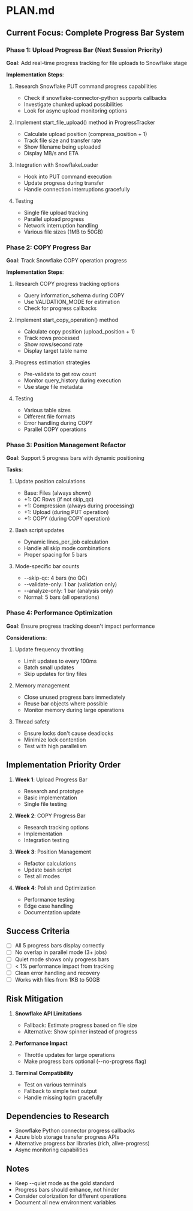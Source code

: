 # PLAN.md

## Current Focus: Complete Progress Bar System

### Phase 1: Upload Progress Bar (Next Session Priority)
**Goal**: Add real-time progress tracking for file uploads to Snowflake stage

**Implementation Steps**:
1. Research Snowflake PUT command progress capabilities
   - Check if snowflake-connector-python supports callbacks
   - Investigate chunked upload possibilities
   - Look for async upload monitoring options

2. Implement start_file_upload() method in ProgressTracker
   - Calculate upload position (compress_position + 1)
   - Track file size and transfer rate
   - Show filename being uploaded
   - Display MB/s and ETA

3. Integration with SnowflakeLoader
   - Hook into PUT command execution
   - Update progress during transfer
   - Handle connection interruptions gracefully

4. Testing
   - Single file upload tracking
   - Parallel upload progress
   - Network interruption handling
   - Various file sizes (1MB to 50GB)

### Phase 2: COPY Progress Bar
**Goal**: Track Snowflake COPY operation progress

**Implementation Steps**:
1. Research COPY progress tracking options
   - Query information_schema during COPY
   - Use VALIDATION_MODE for estimation
   - Check for progress callbacks

2. Implement start_copy_operation() method
   - Calculate copy position (upload_position + 1)
   - Track rows processed
   - Show rows/second rate
   - Display target table name

3. Progress estimation strategies
   - Pre-validate to get row count
   - Monitor query_history during execution
   - Use stage file metadata

4. Testing
   - Various table sizes
   - Different file formats
   - Error handling during COPY
   - Parallel COPY operations

### Phase 3: Position Management Refactor
**Goal**: Support 5 progress bars with dynamic positioning

**Tasks**:
1. Update position calculations
   - Base: Files (always shown)
   - +1: QC Rows (if not skip_qc)
   - +1: Compression (always during processing)
   - +1: Upload (during PUT operation)
   - +1: COPY (during COPY operation)

2. Bash script updates
   - Dynamic lines_per_job calculation
   - Handle all skip mode combinations
   - Proper spacing for 5 bars

3. Mode-specific bar counts
   - --skip-qc: 4 bars (no QC)
   - --validate-only: 1 bar (validation only)
   - --analyze-only: 1 bar (analysis only)
   - Normal: 5 bars (all operations)

### Phase 4: Performance Optimization
**Goal**: Ensure progress tracking doesn't impact performance

**Considerations**:
1. Update frequency throttling
   - Limit updates to every 100ms
   - Batch small updates
   - Skip updates for tiny files

2. Memory management
   - Close unused progress bars immediately
   - Reuse bar objects where possible
   - Monitor memory during large operations

3. Thread safety
   - Ensure locks don't cause deadlocks
   - Minimize lock contention
   - Test with high parallelism

## Implementation Priority Order

1. **Week 1**: Upload Progress Bar
   - Research and prototype
   - Basic implementation
   - Single file testing

2. **Week 2**: COPY Progress Bar
   - Research tracking options
   - Implementation
   - Integration testing

3. **Week 3**: Position Management
   - Refactor calculations
   - Update bash script
   - Test all modes

4. **Week 4**: Polish and Optimization
   - Performance testing
   - Edge case handling
   - Documentation update

## Success Criteria

- [ ] All 5 progress bars display correctly
- [ ] No overlap in parallel mode (3+ jobs)
- [ ] Quiet mode shows only progress bars
- [ ] < 1% performance impact from tracking
- [ ] Clean error handling and recovery
- [ ] Works with files from 1KB to 50GB

## Risk Mitigation

1. **Snowflake API Limitations**
   - Fallback: Estimate progress based on file size
   - Alternative: Show spinner instead of progress

2. **Performance Impact**
   - Throttle updates for large operations
   - Make progress bars optional (--no-progress flag)

3. **Terminal Compatibility**
   - Test on various terminals
   - Fallback to simple text output
   - Handle missing tqdm gracefully

## Dependencies to Research

- Snowflake Python connector progress callbacks
- Azure blob storage transfer progress APIs
- Alternative progress bar libraries (rich, alive-progress)
- Async monitoring capabilities

## Notes

- Keep --quiet mode as the gold standard
- Progress bars should enhance, not hinder
- Consider colorization for different operations
- Document all new environment variables